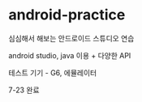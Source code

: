 # android-practice

심심해서 해보는 안드로이드 스튜디오 연습

android studio, java 이용 + 다양한 API

테스트 기기 - G6, 에뮬레이터

7-23 완료 
